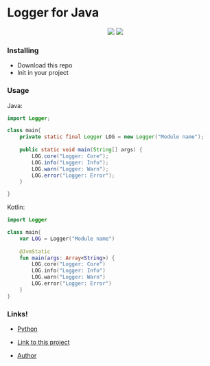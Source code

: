 # Logger for Java

<p align="center">
    <img src="https://img.shields.io/github/license/SantaSpeen/Logger.Java?style=for-the-badge">
    <img src="https://img.shields.io/github/issues/SantaSpeen/Logger.Java?style=for-the-badge">
</p>

### Installing

* Download this repo
* Init in your project

### Usage
Java:
```java
import Logger;

class main{
    private static final Logger LOG = new Logger("Module name");
    
    public static void main(String[] args) {
    	LOG.core("Logger: Core");
        LOG.info("Logger: Info");
        LOG.warn("Logger: Warn");
        LOG.error("Logger: Error");
    }

}
```
Kotlin: 
```kotlin
import Logger

class main{
    var LOG = Logger("Module name")
    
    @JvmStatic
    fun main(args: Array<String>) {
        LOG.core("Logger: Core")
        LOG.info("Logger: Info")
        LOG.warn("Logger: Warn")
        LOG.error("Logger: Error")
    }
}

```

### Links!

- [Python](python.org)

- [Link to this project](https://github.com/SantaSpeen/Logger.Java)

- [Author](https://vk.com/id370926160)
